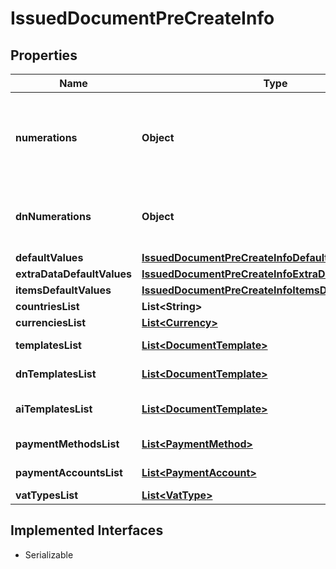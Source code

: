 

# IssuedDocumentPreCreateInfo


## Properties

Name | Type | Description | Notes
------------ | ------------- | ------------- | -------------
**numerations** | **Object** | Next numbers by year and numeration name (for the given document type). |  [optional]
**dnNumerations** | **Object** | Next numbers by year and numeration name (for delivery_notes). |  [optional]
**defaultValues** | [**IssuedDocumentPreCreateInfoDefaultValues**](IssuedDocumentPreCreateInfoDefaultValues.md) |  |  [optional]
**extraDataDefaultValues** | [**IssuedDocumentPreCreateInfoExtraDataDefaultValues**](IssuedDocumentPreCreateInfoExtraDataDefaultValues.md) |  |  [optional]
**itemsDefaultValues** | [**IssuedDocumentPreCreateInfoItemsDefaultValues**](IssuedDocumentPreCreateInfoItemsDefaultValues.md) |  |  [optional]
**countriesList** | **List&lt;String&gt;** | Countries list. |  [optional]
**currenciesList** | [**List&lt;Currency&gt;**](Currency.md) | Currencies list. |  [optional]
**templatesList** | [**List&lt;DocumentTemplate&gt;**](DocumentTemplate.md) | Document templates list. |  [optional]
**dnTemplatesList** | [**List&lt;DocumentTemplate&gt;**](DocumentTemplate.md) | Delivery note templates list. |  [optional]
**aiTemplatesList** | [**List&lt;DocumentTemplate&gt;**](DocumentTemplate.md) | Accompanying invoice templates list. |  [optional]
**paymentMethodsList** | [**List&lt;PaymentMethod&gt;**](PaymentMethod.md) | Payment methods list. |  [optional]
**paymentAccountsList** | [**List&lt;PaymentAccount&gt;**](PaymentAccount.md) | Payment accounts list. |  [optional]
**vatTypesList** | [**List&lt;VatType&gt;**](VatType.md) | Vat types list. |  [optional]


## Implemented Interfaces

* Serializable


